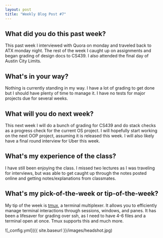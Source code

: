 ```yaml
---
layout: post
title: "Weekly Blog Post #7"
---
```



## What did you do this past week?
This past week I interviewed with Quora on monday and traveled back to ATX monday night. The rest of the week I caught up on assignments and began grading of design docs to CS439. I also attended the final day of Austin City Limits.

## What's in your way?
Nothing is currently standing in my way. I have a lot of grading to get done but I should have plenty of time to manage it. I have no tests for major projects due for several weeks.

## What will you do next week?
This next week I will do a bunch of grading for CS439 and do stack checks as a progress check for the current OS project. I will hopefully start working on the next OOP project, assuming it is released this week. I will also likely have a final round interview for Uber this week.

## What's my experience of the class?
I have still been enjoying the class. I missed two lectures as I was traveling for interviews, but was able to get caught up through the notes posted online and getting notes/explanations from classmates.

## What's my pick-of-the-week or tip-of-the-week?
My tip of the week is [tmux](https://github.com/tmux/tmux/wiki), a terminal multiplexer. It allows you to efficiently manage terminal interactions through sessions, windows, and panes. It has been a lifesaver for grading over ssh, as I need to have 4-6 files and a terminal open at once. Tmux supports this and much more.

![_config.yml]({{ site.baseurl }}/images/headshot.jpg)

